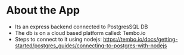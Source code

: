 # About the App

- Its an express backend connected to PostgresSQL DB
- The db is on a cloud based platform called: Tembo.io
- Steps to connect to it using nodejs: https://tembo.io/docs/getting-started/postgres_guides/connecting-to-postgres-with-nodejs 